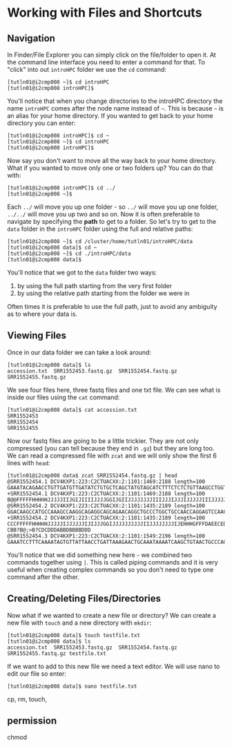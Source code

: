 # Working with Files and Shortcuts

## Navigation

In Finder/File Explorer you can simply click on the file/folder to open it. At the command line interface you need to enter a command for that. To "click" into out `introHPC` folder we use the `cd` command:

```
[tutln01@i2cmp008 ~]$ cd introHPC
[tutln01@i2cmp008 introHPC]$ 
```
You'll notice that when you change directories to the introHPC directory the name `introHPC` comes after the node name instead of `~`. This is because `~` is an alias for your home directory. If you wanted to get back to your home directory you can enter:

```
[tutln01@i2cmp008 introHPC]$ cd ~
[tutln01@i2cmp008 ~]$ cd introHPC
[tutln01@i2cmp008 introHPC]$
```

Now say you don't want to move all the way back to your home directory. What if you wanted to move only one or  two folders up? You can do that with:

```
[tutln01@i2cmp008 introHPC]$ cd ../
[tutln01@i2cmp008 ~]$
```

Each `../` will move you up one folder - so `../` will move you up one folder, `../../` will move you up two and so on. Now it is often preferable to navigate by specifying the **path** to get to a folder. So let's try to get to the `data` folder in the `introHPC` folder using the full and relative paths:

```
[tutln01@i2cmp008 ~]$ cd /cluster/home/tutln01/introHPC/data
[tutln01@i2cmp008 data]$ cd ~
[tutln01@i2cmp008 ~]$ cd ./introHPC/data
[tutln01@i2cmp008 data]$ 
```
You'll notice that we got to the `data` folder two ways: 
1. by using the full path starting from the very first folder
2. by using the relative path starting from the folder we were in

Often times it is preferable to use the full path, just to avoid any ambiguity as to where your data is. 

## Viewing Files

Once in our data folder we can take a look around:

```
[tutln01@i2cmp008 data]$ ls
accession.txt  SRR1552453.fastq.gz  SRR1552454.fastq.gz  SRR1552455.fastq.gz
```
We see four files here, three fastq files and one txt file. We can see what is inside our files using the `cat` command:

```
[tutln01@i2cmp008 data]$ cat accession.txt
SRR1552453 
SRR1552454 
SRR1552455
```

Now our fastq files are going to be a little trickier. They are not only compressed (you can tell because they end in `.gz`) but they are long too. We can read a compressed file with `zcat` and we will only show the first 6 lines with `head`:

```
[tutln01@i2cmp008 data$ zcat SRR1552454.fastq.gz | head
@SRR1552454.1 DCV4KXP1:223:C2CTUACXX:2:1101:1469:2188 length=100
GAAATACAGAACCTGTTGATGTTGATATCTGTGCTCAGCTATGTAGCATCTTTCTCTCTGTTAAGCCTGGTCAACATTAACCCAATGAAATGATTTGAAG
+SRR1552454.1 DCV4KXP1:223:C2CTUACXX:2:1101:1469:2188 length=100
B@@FFFFFHHHHHJJJJJIIJGIJIIIIJJJJGGIJGIIJJJJJJJJIIIJJJIJJJIJJJJJIIIJJJJJJJJJGHIJAGIHHHHFFFFFFEEEEEDED
@SRR1552454.2 DCV4KXP1:223:C2CTUACXX:2:1101:1435:2189 length=100
GGACAAGCCATGCCAAAGCCAAGGCAGAGGCAGCAGAACAGGCTGCCCTGGCTGCCAACCAGGAGTCCAACATCGCCCGTACATTGGCCAAGGAGCTGGC
+SRR1552454.2 DCV4KXP1:223:C2CTUACXX:2:1101:1435:2189 length=100
CCCFFFFFHHHHHJJJJJIJJJJJJIJIJJJGGIJJJJJJJJJJIIJJJJJJJJIJEHHHGFFFDAEECEDD?CBB?B@;>B?CDCDDDABBDBBBBDDD
@SRR1552454.3 DCV4KXP1:223:C2CTUACXX:2:1101:1549:2196 length=100
GAAATCCTTTCAAAATAGTGTTATTAACCTGATTAAAGAACTGCAAATAAAATCAAGCTGTAACTGCCCAGAATTCCATTTAAGTTACAGCCTGATTTTA
```
You'll notice that we did something new here - we combined two commands together using `|`. This is called piping commands and it is very useful when creating complex commands so you don't need to type one command after the other. 

## Creating/Deleting Files/Directories

Now what if we wanted to create a new file or directory? We can create a new file with `touch` and a new directory with `mkdir`:

```
[tutln01@i2cmp008 data]$ touch testfile.txt
[tutln01@i2cmp008 data]$ ls
accession.txt  SRR1552453.fastq.gz  SRR1552454.fastq.gz  SRR1552455.fastq.gz testfile.txt
```
If we want to add to this new file we need a text editor. We will use nano to edit our file so enter:

```
[tutln01@i2cmp008 data]$ nano testfile.txt
```


cp, rm, touch, 

## permission

chmod
